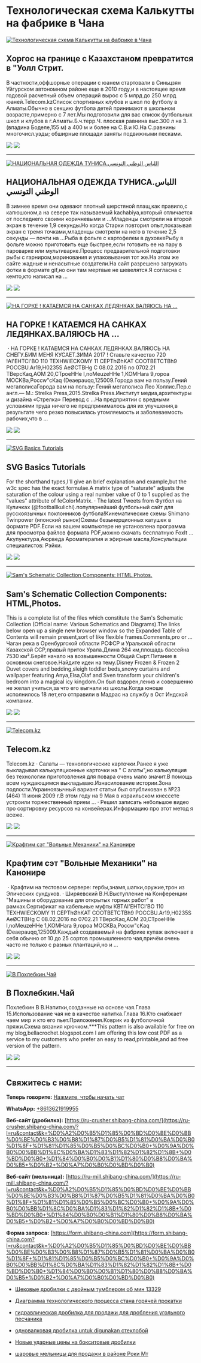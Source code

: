 # Технологическая схема Калькутты на фабрике в Чана

<a href="https://swt.shibang-china.com/?l=ru&img&k=%D0%A2%D0%B5%D1%85%D0%BD%D0%BE%D0%BB%D0%BE%D0%B3%D0%B8%D1%87%D0%B5%D1%81%D0%BA%D0%B0%D1%8F+%D1%81%D1%85%D0%B5%D0%BC%D0%B0+%D0%9A%D0%B0%D0%BB%D1%8C%D0%BA%D1%83%D1%82%D1%82%D1%8B+%D0%BD%D0%B0+%D1%84%D0%B0%D0%B1%D1%80%D0%B8%D0%BA%D0%B5+%D0%B2+%D0%A7%D0%B0%D0%BD%D0%B0" target="_blank">![Технологическая схема Калькутты на фабрике в Чана](http://static.shibang-china.com/all-800x300/964.jpg)</a>

## Хоргос на границе с Казахстаном превратится в &quot;Уолл Стрит.
В частности,оффшорные операции с юанем стартовали в Синьцзян Уйгурском автономном районе еще в 2010 году,и в настоящее время годовой расчетный объем операций вырос с 5 млрд до 250 млрд юаней.Telecom.kzСписок спортивных клубов и школ по футболу в Алматы.Обычно в секцию футбола детей принимают в школьном возрасте,примерно с 7 лет.Мы подготовили для вас список футбольных школ и клубов в г.Алматы.Б.ч.терр.Ч. плоская равнина выс.300 л на 3.(впадина Боделе,155 м) а 400 м и более на С.В.и Ю.На С.равнины многочисл.уэды; обширные площади заняты подвижными песками.


<a href="https://whatsapp.shibangsoft.com/WhatsApp.php" target="_blank" title="WhatsApp">![](http://static.shibang-china.com/icon/whatsapp.png)</a> <a href="https://swt.shibang-china.com/?l=ru&icon&k=%D0%A2%D0%B5%D1%85%D0%BD%D0%BE%D0%BB%D0%BE%D0%B3%D0%B8%D1%87%D0%B5%D1%81%D0%BA%D0%B0%D1%8F+%D1%81%D1%85%D0%B5%D0%BC%D0%B0+%D0%9A%D0%B0%D0%BB%D1%8C%D0%BA%D1%83%D1%82%D1%82%D1%8B+%D0%BD%D0%B0+%D1%84%D0%B0%D0%B1%D1%80%D0%B8%D0%BA%D0%B5+%D0%B2+%D0%A7%D0%B0%D0%BD%D0%B0" target="_blank">![](http://static.shibang-china.com/icon/chat-ru.png)</a>

---

<a href="https://swt.shibang-china.com/?l=ru&img&k=%D0%A2%D0%B5%D1%85%D0%BD%D0%BE%D0%BB%D0%BE%D0%B3%D0%B8%D1%87%D0%B5%D1%81%D0%BA%D0%B0%D1%8F+%D1%81%D1%85%D0%B5%D0%BC%D0%B0+%D0%9A%D0%B0%D0%BB%D1%8C%D0%BA%D1%83%D1%82%D1%82%D1%8B+%D0%BD%D0%B0+%D1%84%D0%B0%D0%B1%D1%80%D0%B8%D0%BA%D0%B5+%D0%B2+%D0%A7%D0%B0%D0%BD%D0%B0" target="_blank">![НАЦИОНАЛЬНАЯ ОДЕЖДА ТУНИСА.اللباس الوطني التونسي](http://static.shibang-china.com/all-800x300/731.jpg)</a>

## НАЦИОНАЛЬНАЯ ОДЕЖДА ТУНИСА.اللباس الوطني التونسي
В зимнее время они одевают плотный шерстяной плащ,как правило,с капюшоном,а на севере так называемый kachabiya,который отличается от последнего своими коричневыми и …Младенцы смотрели на второй экран в течение 1,9 секунды.Но когда Старки повторил опыт,показывая экран с тремя точками,младенцы смотрели на него в течение 2,5 секунды — почти на …Рыба в фольге с картофелем в духовкеРыбу в фольге можно приготовить еще быстрее,если готовить ее на пару в пароварке или мультиварке.Процесс предварительной подготовки рыбы с гарниром,маринования и упаковывания тот же.На этом же сайте жадные и ненасытные создатели.На сайт разрешено загружать фотки в формате gif,но они там мертвые не шевелятся.Я согласна с кемто,кто написал на …


<a href="https://whatsapp.shibangsoft.com/WhatsApp.php" target="_blank" title="WhatsApp">![](http://static.shibang-china.com/icon/whatsapp.png)</a> <a href="https://swt.shibang-china.com/?l=ru&icon&k=%D0%A2%D0%B5%D1%85%D0%BD%D0%BE%D0%BB%D0%BE%D0%B3%D0%B8%D1%87%D0%B5%D1%81%D0%BA%D0%B0%D1%8F+%D1%81%D1%85%D0%B5%D0%BC%D0%B0+%D0%9A%D0%B0%D0%BB%D1%8C%D0%BA%D1%83%D1%82%D1%82%D1%8B+%D0%BD%D0%B0+%D1%84%D0%B0%D0%B1%D1%80%D0%B8%D0%BA%D0%B5+%D0%B2+%D0%A7%D0%B0%D0%BD%D0%B0" target="_blank">![](http://static.shibang-china.com/icon/chat-ru.png)</a>

---

<a href="https://swt.shibang-china.com/?l=ru&img&k=%D0%A2%D0%B5%D1%85%D0%BD%D0%BE%D0%BB%D0%BE%D0%B3%D0%B8%D1%87%D0%B5%D1%81%D0%BA%D0%B0%D1%8F+%D1%81%D1%85%D0%B5%D0%BC%D0%B0+%D0%9A%D0%B0%D0%BB%D1%8C%D0%BA%D1%83%D1%82%D1%82%D1%8B+%D0%BD%D0%B0+%D1%84%D0%B0%D0%B1%D1%80%D0%B8%D0%BA%D0%B5+%D0%B2+%D0%A7%D0%B0%D0%BD%D0%B0" target="_blank">![НА ГОРКЕ ! КАТАЕМСЯ НА САНКАХ ЛЕДЯНКАХ.ВАЛЯЮСЬ НА …](http://static.shibang-china.com/all-800x300/565.jpg)</a>

## НА ГОРКЕ ! КАТАЕМСЯ НА САНКАХ ЛЕДЯНКАХ.ВАЛЯЮСЬ НА …
&nbsp;&#0183;&#32;НА ГОРКЕ ! КАТАЕМСЯ НА САНКАХ ЛЕДЯНКАХ.ВАЛЯЮСЬ НА СНЕГУ.БИМ МЕНЯ КУСАЕТ.ЗИМА 2017 ! Ставьте качество 720 !AI'EHTCI'BO 110 TEXHWIECKOMY 11 CEPTh&#216;hKAT COOTBETCTBh9 POCCBU.Ar19,H0235S Ae&#216;CTBHg C 08.02.2016 no 0702.21 TBepcKaq,AOM 20,CTpoeHHe l,noMeuzeHHe 1,KOMHara 9,ropoa MOCKBa,Poccw&quot;cKaq (Deaepauqq,125009.Города вам на пользу.Гений мегаполисаГорода вам на пользу: Гений мегаполиса Лео Холлис.Пер.с англ.— М.: Strelka Press,2015.Strelka Press.Институт медиа,архитектуры и дизайна &#171;Стрелка&#187; Перевод с …На предприятии с вредными условиями труда ничего не предпринималось для их улучшения,в результате чего резко повысилась утомляемость и заболеваемость рабочих,что в …


<a href="https://whatsapp.shibangsoft.com/WhatsApp.php" target="_blank" title="WhatsApp">![](http://static.shibang-china.com/icon/whatsapp.png)</a> <a href="https://swt.shibang-china.com/?l=ru&icon&k=%D0%A2%D0%B5%D1%85%D0%BD%D0%BE%D0%BB%D0%BE%D0%B3%D0%B8%D1%87%D0%B5%D1%81%D0%BA%D0%B0%D1%8F+%D1%81%D1%85%D0%B5%D0%BC%D0%B0+%D0%9A%D0%B0%D0%BB%D1%8C%D0%BA%D1%83%D1%82%D1%82%D1%8B+%D0%BD%D0%B0+%D1%84%D0%B0%D0%B1%D1%80%D0%B8%D0%BA%D0%B5+%D0%B2+%D0%A7%D0%B0%D0%BD%D0%B0" target="_blank">![](http://static.shibang-china.com/icon/chat-ru.png)</a>

---

<a href="https://swt.shibang-china.com/?l=ru&img&k=%D0%A2%D0%B5%D1%85%D0%BD%D0%BE%D0%BB%D0%BE%D0%B3%D0%B8%D1%87%D0%B5%D1%81%D0%BA%D0%B0%D1%8F+%D1%81%D1%85%D0%B5%D0%BC%D0%B0+%D0%9A%D0%B0%D0%BB%D1%8C%D0%BA%D1%83%D1%82%D1%82%D1%8B+%D0%BD%D0%B0+%D1%84%D0%B0%D0%B1%D1%80%D0%B8%D0%BA%D0%B5+%D0%B2+%D0%A7%D0%B0%D0%BD%D0%B0" target="_blank">![SVG Basics Tutorials](http://static.shibang-china.com/all-800x300/373.jpg)</a>

## SVG Basics Tutorials
For the shorthand types,I'll give an brief explanation and example,but the w3c spec has the exact formulae.A matrix type of &quot;saturate&quot; adjusts the saturation of the colour using a real number value of 0 to 1 supplied as the &quot;values&quot; attribute of feColorMatrix.&nbsp;&#0183;&#32;The latest Tweets from Футбол на Куличках (@footballkulichi).популярнейший футбольный сайт для русскоязычных поклонников футбола!Кинематические схемы Shimano Twinpower (японский рынок)Схемы безынерционных катушек в формате PDF.Если на вашем компьютере не установлена программа для просмотра файлов формата PDF,можно скачать бесплатную FoxIt …Акупунктура,Аюрведа Ароматерапия и эфирные масла,Консультации специалистов: Рэйки.


<a href="https://whatsapp.shibangsoft.com/WhatsApp.php" target="_blank" title="WhatsApp">![](http://static.shibang-china.com/icon/whatsapp.png)</a> <a href="https://swt.shibang-china.com/?l=ru&icon&k=%D0%A2%D0%B5%D1%85%D0%BD%D0%BE%D0%BB%D0%BE%D0%B3%D0%B8%D1%87%D0%B5%D1%81%D0%BA%D0%B0%D1%8F+%D1%81%D1%85%D0%B5%D0%BC%D0%B0+%D0%9A%D0%B0%D0%BB%D1%8C%D0%BA%D1%83%D1%82%D1%82%D1%8B+%D0%BD%D0%B0+%D1%84%D0%B0%D0%B1%D1%80%D0%B8%D0%BA%D0%B5+%D0%B2+%D0%A7%D0%B0%D0%BD%D0%B0" target="_blank">![](http://static.shibang-china.com/icon/chat-ru.png)</a>

---

<a href="https://swt.shibang-china.com/?l=ru&img&k=%D0%A2%D0%B5%D1%85%D0%BD%D0%BE%D0%BB%D0%BE%D0%B3%D0%B8%D1%87%D0%B5%D1%81%D0%BA%D0%B0%D1%8F+%D1%81%D1%85%D0%B5%D0%BC%D0%B0+%D0%9A%D0%B0%D0%BB%D1%8C%D0%BA%D1%83%D1%82%D1%82%D1%8B+%D0%BD%D0%B0+%D1%84%D0%B0%D0%B1%D1%80%D0%B8%D0%BA%D0%B5+%D0%B2+%D0%A7%D0%B0%D0%BD%D0%B0" target="_blank">![Sam's Schematic Collection Components: HTML,Photos.](http://static.shibang-china.com/all-800x300/50.jpg)</a>

## Sam's Schematic Collection Components: HTML,Photos.
This is a complete list of the files which constitute the Sam's Schematic Collection (Official name: Various Schematics and Diagrams).The links below open up a single new browser window so the Expanded Table of Contents will remain present,sort of like flexible frames.Comments,pro or …Чаган река в Оренбургской области РСФСР и Уральской области Казахской ССР,правый приток Урала.Длина 264 км,площадь бассейна 7530 км&#178;.Берёт начало на возвышенности Общий Сырт.Питание в основном снеговое.Найдите идеи на тему.Disney Frozen &amp; Frozen 2 Duvet covers and bedding,sleigh toddler beds,snowy curtains and wallpaper featuring Anya,Elsa,Olaf and Sven transform your children's bedroom into a magical icy kingdom.Он был вздорен,ленив и совершенно не желал учиться,за что его выгнали из школы.Когда юноше исполнилось 18 лет,его отправили в Мадрас на службу в Ост Индской компании.


<a href="https://whatsapp.shibangsoft.com/WhatsApp.php" target="_blank" title="WhatsApp">![](http://static.shibang-china.com/icon/whatsapp.png)</a> <a href="https://swt.shibang-china.com/?l=ru&icon&k=%D0%A2%D0%B5%D1%85%D0%BD%D0%BE%D0%BB%D0%BE%D0%B3%D0%B8%D1%87%D0%B5%D1%81%D0%BA%D0%B0%D1%8F+%D1%81%D1%85%D0%B5%D0%BC%D0%B0+%D0%9A%D0%B0%D0%BB%D1%8C%D0%BA%D1%83%D1%82%D1%82%D1%8B+%D0%BD%D0%B0+%D1%84%D0%B0%D0%B1%D1%80%D0%B8%D0%BA%D0%B5+%D0%B2+%D0%A7%D0%B0%D0%BD%D0%B0" target="_blank">![](http://static.shibang-china.com/icon/chat-ru.png)</a>

---

<a href="https://swt.shibang-china.com/?l=ru&img&k=%D0%A2%D0%B5%D1%85%D0%BD%D0%BE%D0%BB%D0%BE%D0%B3%D0%B8%D1%87%D0%B5%D1%81%D0%BA%D0%B0%D1%8F+%D1%81%D1%85%D0%B5%D0%BC%D0%B0+%D0%9A%D0%B0%D0%BB%D1%8C%D0%BA%D1%83%D1%82%D1%82%D1%8B+%D0%BD%D0%B0+%D1%84%D0%B0%D0%B1%D1%80%D0%B8%D0%BA%D0%B5+%D0%B2+%D0%A7%D0%B0%D0%BD%D0%B0" target="_blank">![Telecom.kz](http://static.shibang-china.com/all-800x300/196.jpg)</a>

## Telecom.kz
Telecom.kz&nbsp;&#0183;&#32;Салаты — технологические карточки.Ранее я уже выкладывал калькуляционные карточки на &quot; С алаты&quot;,но калькуляция без технологии приготовления для повара очень мало значит.В помощь всем нуждающимся выкладываю.Изнасилование истории.Зона подлости.Украиноязычный вариант статьи был опубликован в №23 (464) 11 июня 2009 г.В этом году на 9 Мая в израильском кнессете устроили торжественный прием …&nbsp;&#0183;&#32;Решил записать небольшое видео про сортировку ресурсов на конвейерах.Информацию про этот метод я всеже.


<a href="https://whatsapp.shibangsoft.com/WhatsApp.php" target="_blank" title="WhatsApp">![](http://static.shibang-china.com/icon/whatsapp.png)</a> <a href="https://swt.shibang-china.com/?l=ru&icon&k=%D0%A2%D0%B5%D1%85%D0%BD%D0%BE%D0%BB%D0%BE%D0%B3%D0%B8%D1%87%D0%B5%D1%81%D0%BA%D0%B0%D1%8F+%D1%81%D1%85%D0%B5%D0%BC%D0%B0+%D0%9A%D0%B0%D0%BB%D1%8C%D0%BA%D1%83%D1%82%D1%82%D1%8B+%D0%BD%D0%B0+%D1%84%D0%B0%D0%B1%D1%80%D0%B8%D0%BA%D0%B5+%D0%B2+%D0%A7%D0%B0%D0%BD%D0%B0" target="_blank">![](http://static.shibang-china.com/icon/chat-ru.png)</a>

---

<a href="https://swt.shibang-china.com/?l=ru&img&k=%D0%A2%D0%B5%D1%85%D0%BD%D0%BE%D0%BB%D0%BE%D0%B3%D0%B8%D1%87%D0%B5%D1%81%D0%BA%D0%B0%D1%8F+%D1%81%D1%85%D0%B5%D0%BC%D0%B0+%D0%9A%D0%B0%D0%BB%D1%8C%D0%BA%D1%83%D1%82%D1%82%D1%8B+%D0%BD%D0%B0+%D1%84%D0%B0%D0%B1%D1%80%D0%B8%D0%BA%D0%B5+%D0%B2+%D0%A7%D0%B0%D0%BD%D0%B0" target="_blank">![Крафтим сэт &quot;Вольные Механики&quot; на Канонире](http://static.shibang-china.com/all-800x300/1308.jpg)</a>

## Крафтим сэт &quot;Вольные Механики&quot; на Канонире
&nbsp;&#0183;&#32;Крафтим на тестовом сервере: гербы,знамя,шапки,оружие,трон из Эпических сундуков.&nbsp;&#0183;&#32;Ширяевский В.Н.Выступление на Конференции &quot;Машины и оборудование для открытых горных работ&quot; в рамках.Сертификат на кабельные муфты КВТAI'EHTCI'BO 110 TEXHWIECKOMY 11 CEPTh&#216;hKAT COOTBETCTBh9 POCCBU.Ar19,H0235S Ae&#216;CTBHg C 08.02.2016 no 0702.21 TBepcKaq,AOM 20,CTpoeHHe l,noMeuzeHHe 1,KOMHara 9,ropoa MOCKBa,Poccw&quot;cKaq (Deaepauqq,125009.Каждый создаваемый на фабрике купаж включает в себя обычно от 10 до 25 сортов промышленного чая,причём очень часто не только с разных плантаций,но и …


<a href="https://whatsapp.shibangsoft.com/WhatsApp.php" target="_blank" title="WhatsApp">![](http://static.shibang-china.com/icon/whatsapp.png)</a> <a href="https://swt.shibang-china.com/?l=ru&icon&k=%D0%A2%D0%B5%D1%85%D0%BD%D0%BE%D0%BB%D0%BE%D0%B3%D0%B8%D1%87%D0%B5%D1%81%D0%BA%D0%B0%D1%8F+%D1%81%D1%85%D0%B5%D0%BC%D0%B0+%D0%9A%D0%B0%D0%BB%D1%8C%D0%BA%D1%83%D1%82%D1%82%D1%8B+%D0%BD%D0%B0+%D1%84%D0%B0%D0%B1%D1%80%D0%B8%D0%BA%D0%B5+%D0%B2+%D0%A7%D0%B0%D0%BD%D0%B0" target="_blank">![](http://static.shibang-china.com/icon/chat-ru.png)</a>

---

<a href="https://swt.shibang-china.com/?l=ru&img&k=%D0%A2%D0%B5%D1%85%D0%BD%D0%BE%D0%BB%D0%BE%D0%B3%D0%B8%D1%87%D0%B5%D1%81%D0%BA%D0%B0%D1%8F+%D1%81%D1%85%D0%B5%D0%BC%D0%B0+%D0%9A%D0%B0%D0%BB%D1%8C%D0%BA%D1%83%D1%82%D1%82%D1%8B+%D0%BD%D0%B0+%D1%84%D0%B0%D0%B1%D1%80%D0%B8%D0%BA%D0%B5+%D0%B2+%D0%A7%D0%B0%D0%BD%D0%B0" target="_blank">![В Похлебкин.Чай](http://static.shibang-china.com/all-800x300/935.jpg)</a>

## В Похлебкин.Чай
Похлебкин В В.Напитки,созданные на основе чая.Глава 15.Использование чая не в качестве напитка.Глава 16.Кто снабжает чаем мир и кто его пьет.Приложения.Коврик из футболочной пряжи.Схема вязания крючком.***This pattern is also available for free on my blog,bellacrochet.blogspot.com I am offering this low cost PDF as a service to my customers who prefer an easy to read,printable,and ad free version of the pattern.

<a href="https://whatsapp.shibangsoft.com/WhatsApp.php" target="_blank" title="WhatsApp">![](http://static.shibang-china.com/icon/whatsapp.png)</a> <a href="https://swt.shibang-china.com/?l=ru&icon&k=%D0%A2%D0%B5%D1%85%D0%BD%D0%BE%D0%BB%D0%BE%D0%B3%D0%B8%D1%87%D0%B5%D1%81%D0%BA%D0%B0%D1%8F+%D1%81%D1%85%D0%B5%D0%BC%D0%B0+%D0%9A%D0%B0%D0%BB%D1%8C%D0%BA%D1%83%D1%82%D1%82%D1%8B+%D0%BD%D0%B0+%D1%84%D0%B0%D0%B1%D1%80%D0%B8%D0%BA%D0%B5+%D0%B2+%D0%A7%D0%B0%D0%BD%D0%B0" target="_blank">![](http://static.shibang-china.com/icon/chat-ru.png)</a>

---
## Свяжитесь с нами:

**Теперь говорите:** [Нажмите, чтобы начать чат](https://swt.shibang-china.com?l=ru&contact&k=%D0%A2%D0%B5%D1%85%D0%BD%D0%BE%D0%BB%D0%BE%D0%B3%D0%B8%D1%87%D0%B5%D1%81%D0%BA%D0%B0%D1%8F+%D1%81%D1%85%D0%B5%D0%BC%D0%B0+%D0%9A%D0%B0%D0%BB%D1%8C%D0%BA%D1%83%D1%82%D1%82%D1%8B+%D0%BD%D0%B0+%D1%84%D0%B0%D0%B1%D1%80%D0%B8%D0%BA%D0%B5+%D0%B2+%D0%A7%D0%B0%D0%BD%D0%B0)

**WhatsApp:**  [+8613621919955](https://whatsapp.shibangsoft.com/WhatsApp.php)

**Веб-сайт (дробилка):** [https://ru-crusher.shibang-china.com/](https://ru-crusher.shibang-china.com/?l=ru&contact&k=%D0%A2%D0%B5%D1%85%D0%BD%D0%BE%D0%BB%D0%BE%D0%B3%D0%B8%D1%87%D0%B5%D1%81%D0%BA%D0%B0%D1%8F+%D1%81%D1%85%D0%B5%D0%BC%D0%B0+%D0%9A%D0%B0%D0%BB%D1%8C%D0%BA%D1%83%D1%82%D1%82%D1%8B+%D0%BD%D0%B0+%D1%84%D0%B0%D0%B1%D1%80%D0%B8%D0%BA%D0%B5+%D0%B2+%D0%A7%D0%B0%D0%BD%D0%B0)

**Веб-сайт (мельница):** [https://ru-mill.shibang-china.com/](https://ru-mill.shibang-china.com/?l=ru&contact&k=%D0%A2%D0%B5%D1%85%D0%BD%D0%BE%D0%BB%D0%BE%D0%B3%D0%B8%D1%87%D0%B5%D1%81%D0%BA%D0%B0%D1%8F+%D1%81%D1%85%D0%B5%D0%BC%D0%B0+%D0%9A%D0%B0%D0%BB%D1%8C%D0%BA%D1%83%D1%82%D1%82%D1%8B+%D0%BD%D0%B0+%D1%84%D0%B0%D0%B1%D1%80%D0%B8%D0%BA%D0%B5+%D0%B2+%D0%A7%D0%B0%D0%BD%D0%B0)

**Форма запроса:** [https://form.shibang-china.com](https://form.shibang-china.com?l=ru&contact&k=%D0%A2%D0%B5%D1%85%D0%BD%D0%BE%D0%BB%D0%BE%D0%B3%D0%B8%D1%87%D0%B5%D1%81%D0%BA%D0%B0%D1%8F+%D1%81%D1%85%D0%B5%D0%BC%D0%B0+%D0%9A%D0%B0%D0%BB%D1%8C%D0%BA%D1%83%D1%82%D1%82%D1%8B+%D0%BD%D0%B0+%D1%84%D0%B0%D0%B1%D1%80%D0%B8%D0%BA%D0%B5+%D0%B2+%D0%A7%D0%B0%D0%BD%D0%B0)

* [Щековые дробилки с двойным тумблером об  мин 13329](../125/%D0%A9%D0%B5%D0%BA%D0%BE%D0%B2%D1%8B%D0%B5%20%D0%B4%D1%80%D0%BE%D0%B1%D0%B8%D0%BB%D0%BA%D0%B8%20%D1%81%20%D0%B4%D0%B2%D0%BE%D0%B9%D0%BD%D1%8B%D0%BC%20%D1%82%D1%83%D0%BC%D0%B1%D0%BB%D0%B5%D1%80%D0%BE%D0%BC%20%D0%BE%D0%B1%20%20%D0%BC%D0%B8%D0%BD%2013329.md)

* [Диаграмма технологического процесса стана горячей прокатки](../121/%D0%94%D0%B8%D0%B0%D0%B3%D1%80%D0%B0%D0%BC%D0%BC%D0%B0%20%D1%82%D0%B5%D1%85%D0%BD%D0%BE%D0%BB%D0%BE%D0%B3%D0%B8%D1%87%D0%B5%D1%81%D0%BA%D0%BE%D0%B3%D0%BE%20%D0%BF%D1%80%D0%BE%D1%86%D0%B5%D1%81%D1%81%D0%B0%20%D1%81%D1%82%D0%B0%D0%BD%D0%B0%20%D0%B3%D0%BE%D1%80%D1%8F%D1%87%D0%B5%D0%B9%20%D0%BF%D1%80%D0%BE%D0%BA%D0%B0%D1%82%D0%BA%D0%B8.md)

* [гидравлическая дробилка для продажи для дробления угольного песчаника](../123/%D0%B3%D0%B8%D0%B4%D1%80%D0%B0%D0%B2%D0%BB%D0%B8%D1%87%D0%B5%D1%81%D0%BA%D0%B0%D1%8F%20%D0%B4%D1%80%D0%BE%D0%B1%D0%B8%D0%BB%D0%BA%D0%B0%20%D0%B4%D0%BB%D1%8F%20%D0%BF%D1%80%D0%BE%D0%B4%D0%B0%D0%B6%D0%B8%20%D0%B4%D0%BB%D1%8F%20%D0%B4%D1%80%D0%BE%D0%B1%D0%BB%D0%B5%D0%BD%D0%B8%D1%8F%20%D1%83%D0%B3%D0%BE%D0%BB%D1%8C%D0%BD%D0%BE%D0%B3%D0%BE%20%D0%BF%D0%B5%D1%81%D1%87%D0%B0%D0%BD%D0%B8%D0%BA%D0%B0.md)

* [одновалковая дробилка untuk digunakan стеклобой](../124/%D0%BE%D0%B4%D0%BD%D0%BE%D0%B2%D0%B0%D0%BB%D0%BA%D0%BE%D0%B2%D0%B0%D1%8F%20%D0%B4%D1%80%D0%BE%D0%B1%D0%B8%D0%BB%D0%BA%D0%B0%20untuk%20digunakan%20%D1%81%D1%82%D0%B5%D0%BA%D0%BB%D0%BE%D0%B1%D0%BE%D0%B9.md)

* [Новые ударные цены на бокситовые дробилки](../124/%D0%9D%D0%BE%D0%B2%D1%8B%D0%B5%20%D1%83%D0%B4%D0%B0%D1%80%D0%BD%D1%8B%D0%B5%20%D1%86%D0%B5%D0%BD%D1%8B%20%D0%BD%D0%B0%20%D0%B1%D0%BE%D0%BA%D1%81%D0%B8%D1%82%D0%BE%D0%B2%D1%8B%D0%B5%20%D0%B4%D1%80%D0%BE%D0%B1%D0%B8%D0%BB%D0%BA%D0%B8.md)

* [шаровые мельницы для продажи в районе Роки Мт](../125/%D1%88%D0%B0%D1%80%D0%BE%D0%B2%D1%8B%D0%B5%20%D0%BC%D0%B5%D0%BB%D1%8C%D0%BD%D0%B8%D1%86%D1%8B%20%D0%B4%D0%BB%D1%8F%20%D0%BF%D1%80%D0%BE%D0%B4%D0%B0%D0%B6%D0%B8%20%D0%B2%20%D1%80%D0%B0%D0%B9%D0%BE%D0%BD%D0%B5%20%D0%A0%D0%BE%D0%BA%D0%B8%20%D0%9C%D1%82.md)